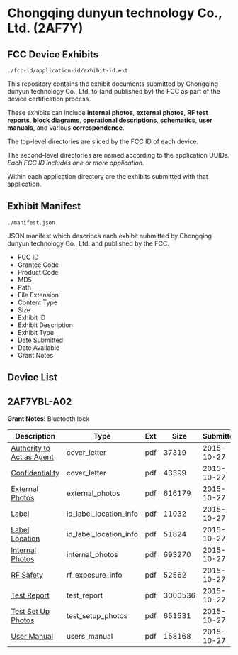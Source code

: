 # Chongqing dunyun technology Co., Ltd. (2AF7Y)
## FCC Device Exhibits

```
./fcc-id/application-id/exhibit-id.ext
```

This repository contains the exhibit documents submitted by Chongqing dunyun technology Co., Ltd. to (and published by) the FCC as part of the device certification process.

These exhibits can include **internal photos**, **external photos**, **RF test reports**, **block diagrams**, **operational descriptions**, **schematics**, **user manuals**, and various **correspondence**.

The top-level directories are sliced by the FCC ID of each device.

The second-level directories are named according to the application UUIDs. *Each FCC ID includes one or more application.*

Within each application directory are the exhibits submitted with that application. 

## Exhibit Manifest

```
./manifest.json
```

JSON manifest which describes each exhibit submitted by Chongqing dunyun technology Co., Ltd. and published by the FCC.

- FCC ID
- Grantee Code
- Product Code
- MD5
- Path
- File Extension
- Content Type
- Size
- Exhibit ID
- Exhibit Description
- Exhibit Type
- Date Submitted
- Date Available
- Grant Notes

## Device List
## 2AF7YBL-A02
**Grant Notes:** Bluetooth lock

| Description | Type | Ext | Size | Submitted | Available |
| ----------- | ---- | --- | ---- | --------- | --------- |
| [Authority to Act as Agent](2AF7YBL-A02/d612d7c353a8f128121a90225914d800/2794904.pdf) | cover_letter | pdf | 37319 | 2015-10-27 | 2015-10-31 |
| [Confidentiality](2AF7YBL-A02/d612d7c353a8f128121a90225914d800/2794905.pdf) | cover_letter | pdf | 43399 | 2015-10-27 | 2015-10-31 |
| [External Photos](2AF7YBL-A02/d612d7c353a8f128121a90225914d800/2794906.pdf) | external_photos | pdf | 616179 | 2015-10-27 | 2015-10-31 |
| [Label](2AF7YBL-A02/d612d7c353a8f128121a90225914d800/2794908.pdf) | id_label_location_info | pdf | 11032 | 2015-10-27 | 2015-10-31 |
| [Label Location](2AF7YBL-A02/d612d7c353a8f128121a90225914d800/2794909.pdf) | id_label_location_info | pdf | 51824 | 2015-10-27 | 2015-10-31 |
| [Internal Photos](2AF7YBL-A02/d612d7c353a8f128121a90225914d800/2794907.pdf) | internal_photos | pdf | 693270 | 2015-10-27 | 2015-10-31 |
| [RF Safety](2AF7YBL-A02/d612d7c353a8f128121a90225914d800/2794914.pdf) | rf_exposure_info | pdf | 52562 | 2015-10-27 | 2015-10-31 |
| [Test Report](2AF7YBL-A02/d612d7c353a8f128121a90225914d800/2794913.pdf) | test_report | pdf | 3000536 | 2015-10-27 | 2015-10-31 |
| [Test Set Up Photos](2AF7YBL-A02/d612d7c353a8f128121a90225914d800/2794912.pdf) | test_setup_photos | pdf | 651531 | 2015-10-27 | 2015-10-31 |
| [User Manual](2AF7YBL-A02/d612d7c353a8f128121a90225914d800/2794915.pdf) | users_manual | pdf | 158168 | 2015-10-27 | 2015-10-31 |
